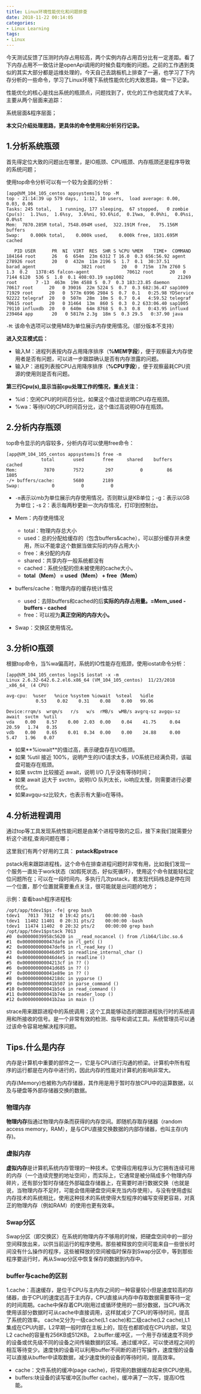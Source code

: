 ```yaml
---
title: Linux环境性能优化和问题排查
date: 2018-11-22 00:14:05
categories:
- Linux Learning
tags:
- Linux
---
```


今天测试反馈了压测时内存占用较高，两个实例内存占用百分比有一定差距。看了下内存占用不一致估计是openApi调用的时候负载均衡的问题。之前的工作遇到类似的其实大部分都是运维处理的，今天自己去跳板机上排查了一遍，也学习了下内存分析的一些命令，学习了Linux环境下系统性能优化的大致思路，做一下记录。

<!--more-->

性能优化的核心是找出系统的瓶颈点，问题找到了，优化的工作也就完成了大半。主要从两个层面来追踪：

系统层面&程序层面；

**本文只介绍处理思路，更具体的命令使用和分析另行记录。**

## 1.分析系统瓶颈

首先得定位大致的问题出在哪里，是IO瓶颈、CPU瓶颈、内存瓶颈还是程序导致的系统问题；

使用top命令分析可以有一个较为全面的分析：

```shell
[app@VM_104_105_centos appsystems]$ top -M
top - 21:14:39 up 579 days,  1:12, 10 users,  load average: 0.00, 0.03, 0.06
Tasks: 245 total,   1 running, 177 sleeping,  67 stopped,   0 zombie
Cpu(s):  1.1%us,  1.6%sy,  3.6%ni, 93.6%id,  0.1%wa,  0.0%hi,  0.0%si,  0.0%st
Mem:  7870.285M total, 7548.094M used,  322.191M free,   75.156M buffers
Swap:    0.000k total,    0.000k used,    0.000k free, 1831.695M cached

   PID USER      PR  NI  VIRT  RES  SHR S %CPU %MEM    TIME+  COMMAND                   184164 root      26   6  654m  23m 6312 T 16.0  0.3 656:56.92 agent                     278926 root      20   0  432m  11m 2196 S  1.7  0.1  30:37.51 barad_agent                 3821 root      20   0  715m  17m 2760 S  1.3  0.2   1378:45 falcon-agent              70612 root      20   0  7144 6120  536 S  1.0  0.1 408:03.19 sap1002                    21269 root       7 -13  463m  19m 4588 S  0.7  0.3 183:23.85 daemon                    70617 root      20   0 39016  22m 5224 S  0.7  0.3 682:36.47 sap1009                    71929 root      20   0  577m 6996 2984 S  0.7  0.1   0:25.98 YDService                  92222 telegraf  20   0  507m  28m  10m S  0.7  0.4   4:59.52 telegraf                  70615 root      20   0 31464  13m  860 S  0.3  0.2 633:06.40 sap1005                    79110 influxdb  20   0  640m  64m 8768 S  0.3  0.8   0:43.95 influxd                   239464 app       20   0 5817m 2.3g  18m S  0.3 29.5   0:37.90 java        
```

`-M`: 该命令选项可以使用MB为单位展示内存使用情况。（部分版本不支持）

**进入交互模式后：**

 * 输入M：进程列表按内存占用降序排序（**%MEM字段**），便于观察最大内存使用者是否有问题，可以进一步跟踪确认是否有内存泄露的问题。
 * 输入P：进程列表按CPU占用降序排序（**%CPU字段**），便于观察最耗CPU资源的使用则是否有问题。

**第三行Cpu(s),显示当前cpu处理工作的情况，重点关注：**

 * %id：空闲CPU的时间百分比，如果这个值过低说明CPU存在瓶颈。
 * %wa：等待I/O的CPU时间百分比，这个值过高说明IO存在瓶颈。

## 2.分析内存瓶颈

top命令显示的内容较多，分析内存可以使用free命令：

```shell
[app@VM_104_105_centos appsystems]$ free -m
             total       used       free     shared    buffers     cached
Mem:          7870       7572        297          0         86       1805
-/+ buffers/cache:       5680       2189
Swap:            0          0          0
```

- `-m`表示以mb为单位展示内存使用情况，否则默认是KB单位；-g：表示以GB为单位；-s 2：表示每两秒更新一次内存情况，打印到控制台。

- Mem：内存使用情况
  - total：物理内存总大小
  - used：总的分配给缓存的（包含buffers&cache），可以部分缓存并未使用，所以不能拿这个数据当做实际的内存占用大小
  - free：未分配的内存
  - shared：共享内存一般系统都没有
  - cached：系统分配的但未被使用的cache大小。
  - **total（Mem） = used（Mem） + free（Mem）**
- buffers/cache：物理内存的缓存统计情况
  - used：去除buffers和cached的后**实际的内存占用量。=Mem_used - buffers - cached**
  - free：可以视为**真正空闲的内存大小。**
- Swap：交换区使用情况。

## 3.分析IO瓶颈

根据top命令，当%wa偏高时，系统的IO性能存在瓶颈，使用iostat命令分析：

```shell
[app@VM_104_105_centos logs]$ iostat -x -m
Linux 2.6.32-642.6.2.el6.x86_64 (VM_104_105_centos)  11/23/2018  _x86_64_ (4 CPU)

avg-cpu:  %user   %nice %system %iowait  %steal   %idle
           0.53    0.02    0.31    0.08    0.00   99.06

Device:rrqm/s  wrqm/s   r/s   w/s  rMB/s  wMB/s avgrq-sz avgqu-sz   await  svctm  %util
vda    0.00    8.57    0.00  2.03  0.00    0.04    41.75     0.04   20.59   1.74   0.35
vdb    0.00    0.65    0.01  0.34  0.00    0.00    24.88     0.00    5.47   1.96   0.07
```

- 如果**%iowait**的值过高，表示硬盘存在I/O瓶颈。
- 如果 %util 接近 100%，说明产生的I/O请求太多，I/O系统已经满负荷，该磁盘可能存在瓶颈。
- 如果 svctm 比较接近 await，说明 I/O 几乎没有等待时间；
- 如果 await 远大于 svctm，说明I/O 队列太长，io响应太慢，则需要进行必要优化。
- 如果avgqu-sz比较大，也表示有大量io在等待。

## 4.分析进程调用

通过top等工具发现系统性能问题是由某个进程导致的之后，接下来我们就需要分析这个进程,查询问题在哪；

这里我们有两个好用的工具： **pstack和pstrace**

pstack用来跟踪进程栈，这个命令在排查进程问题时非常有用，比如我们发现一个服务一直处于work状态（如假死状态，好似死循环），使用这个命令就能轻松定位问题所在；可以在一段时间内，多执行几次pstack，若发现代码栈总是停在同一个位置，那个位置就需要重点关注，很可能就是出问题的地方；

示例：查看bash程序进程栈:

```shell
/opt/app/tdev1$ps -fe| grep bash
tdev1   7013  7012  0 19:42 pts/1    00:00:00 -bash
tdev1  11402 11401  0 20:31 pts/2    00:00:00 -bash
tdev1  11474 11402  0 20:32 pts/2    00:00:00 grep bash
/opt/app/tdev1$pstack 7013
#0  0x00000039958c5620 in __read_nocancel () from /lib64/libc.so.6
#1  0x000000000047dafe in rl_getc ()
#2  0x000000000047def6 in rl_read_key ()
#3  0x000000000046d0f5 in readline_internal_char ()
#4  0x000000000046d4e5 in readline ()
#5  0x00000000004213cf in ?? ()
#6  0x000000000041d685 in ?? ()
#7  0x000000000041e89e in ?? ()
#8  0x00000000004218dc in yyparse ()
#9  0x000000000041b507 in parse_command ()
#10 0x000000000041b5c6 in read_command ()
#11 0x000000000041b74e in reader_loop ()
#12 0x000000000041b2aa in main ()
```

strace用来跟踪进程中的系统调用；这个工具能够动态的跟踪进程执行时的系统调用和所接收的信号。是一个非常有效的检测、指导和调试工具。系统管理员可以通过该命令容易地解决程序问题。

## Tips.什么是内存

内存是计算机中重要的部件之一，它是与CPU进行沟通的桥梁。计算机中所有程序的运行都是在内存中进行的，因此内存的性能对计算机的影响非常大。

内存(Memory)也被称为内存储器，其作用是用于暂时存放CPU中的运算数据，以及与硬盘等外部存储器交换的数据。

### 物理内存

**物理内存**指通过物理内存条而获得的内存空间。即随机存取存储器（random access memory，RAM），是与CPU直接交换数据的内部存储器，也叫主存(内存)。

### 虚拟内存

**虚拟内存**是计算机系统内存管理的一种技术。它使得应用程序认为它拥有连续可用的内存（一个连续完整的地址空间），而实际上，它通常是被分隔成多个物理内存碎片，还有部分暂时存储在外部磁盘存储器上，在需要时进行数据交换（也就是说，当物理内存不足时，可能会借用硬盘空间来充当内存使用）。与没有使用虚拟内存技术的系统相比，使用这种技术的系统使得大型程序的编写变得更容易，对真正的物理内存（例如RAM）的使用也更有效率。

###  Swap分区

Swap分区（即交换区）在系统的物理内存不够用的时候，把硬盘空间中的一部分空间释放出来，以供当前运行的程序使用。那些被释放的空间可能来自一些很长时间没有什么操作的程序，这些被释放的空间被临时保存到Swap分区中，等到那些程序要运行时，再从Swap分区中恢复保存的数据到内存中。

###  buffer与cache的区别

1.cache：高速缓存，是位于CPU与主内存之间的一种容量较小但是速度较高的存储器，由于CPU的速度远高于主内存，CPU直接从内存中存取数据需要等待一定的时间周期。cache中保存着CPU刚用过或循环使用的一部分数据，当CPU再次使用该部分数据时可从cache中直接调用，这样就减少了CPU的等待时间，提高了系统的效率。
cache又分为一级cache(L1 cache)和二级cache(L2 cache),L1集成在CPU内部，L2早期一般时焊在主板上的，现在也都即成在CPU内部，常见L2 cache的容量有256KB或512KB。
2.buffer:缓冲区，一个用于存储速度不同步的设备或优先级不同的设备之间传输数据的区域。通过缓冲区，可以使进程之间的相互等待变少。速度快的设备可以利用buffer不间断的进行写操作，速度慢的设备可以直接从buffer中读取数据，减少速度快的设备的等待时间，提高效率。

* cache：文件系统的缓冲(page cache)，将常用的数据缓存起来供CPU使用。
* buffers:块设备的读写缓冲区(buffer cache)，缓冲满了一次写，提高IO性能。